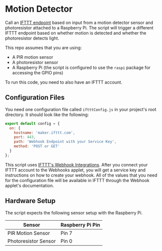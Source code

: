 # Motion Detector

Call an [IFTTT endpoint](https://ifttt.com/) based on input from a motion detector sensor and photoresistor attached to a Raspberry Pi. The script will trigger a different IFTTT endpoint based on whether motion is detected and whether the photoresistor detects light.

This repo assumes that you are using:

- A PIR motion sensor
- A photoresistor sensor
- A Raspberry Pi (the script is configured to use the `raspi` package for accessing the GPIO pins)

To run this code, you need to also have an IFTTT account.

## Configuration Files

You need one configuration file called `iftttConfig.js` in your project's root directory. It should look like the following:

```js
export default config = {
  on: {
    hostname: 'maker.ifttt.com',
    port: 443,
    path: 'Webhook Endpoint with your Service Key',
    method: 'POST or GET'
  }
};
```

This script uses [IFTTT's Webhook Integrations](https://ifttt.com/maker_webhooks). After you connect your IFTTT account to the Webhooks applet, you will get a service key and instructions on how to create your webhook. All of the values that you need for the configuration file will be available in IFTTT through the Webhook applet's documentation.

## Hardware Setup

The script expects the following sensor setup with the Raspberry Pi.

| Sensor               | Raspberry Pi Pin |
| -------------------- | ---------------- |
| PIR Motion Sensor    | Pin 7            |
| Photoresistor Sensor | Pin 0            |
